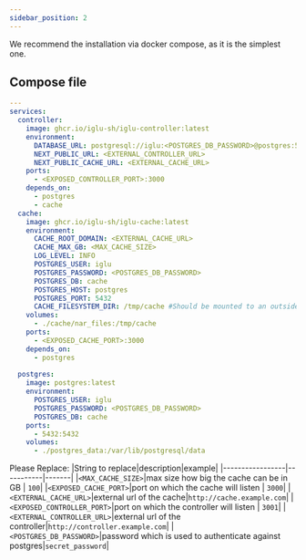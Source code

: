 ```yaml
---
sidebar_position: 2
---
```


We recommend the installation via docker compose, as it is the simplest one.

## Compose file

```yaml title="compose.yml"
---
services:
  controller:
    image: ghcr.io/iglu-sh/iglu-controller:latest
    environment:
      DATABASE_URL: postgresql://iglu:<POSTGRES_DB_PASSWORD>@postgres:5432/cache
      NEXT_PUBLIC_URL: <EXTERNAL_CONTROLLER_URL>
      NEXT_PUBLIC_CACHE_URL: <EXTERNAL_CACHE_URL>
    ports:
      - <EXPOSED_CONTROLLER_PORT>:3000
    depends_on:
      - postgres
      - cache
  cache:
    image: ghcr.io/iglu-sh/iglu-cache:latest
    environment:
      CACHE_ROOT_DOMAIN: <EXTERNAL_CACHE_URL>
      CACHE_MAX_GB: <MAX_CACHE_SIZE> 
      LOG_LEVEL: INFO
      POSTGRES_USER: iglu
      POSTGRES_PASSWORD: <POSTGRES_DB_PASSWORD>
      POSTGRES_DB: cache
      POSTGRES_HOST: postgres
      POSTGRES_PORT: 5432
      CACHE_FILESYSTEM_DIR: /tmp/cache #Should be mounted to an outside container if you want to persist files, else set to something in the container
    volumes:
      - ./cache/nar_files:/tmp/cache
    ports:
      - <EXPOSED_CACHE_PORT>:3000
    depends_on:
      - postgres
  
  postgres:
    image: postgres:latest
    environment:
      POSTGRES_USER: iglu
      POSTGRES_PASSWORD: <POSTGRES_DB_PASSWORD>
      POSTGRES_DB: cache
    ports:
      - 5432:5432
    volumes:
      - ./postgres_data:/var/lib/postgresql/data
```

Please Replace:
|String to replace|description|example|
|-----------------|-----------|-------|
|`<MAX_CACHE_SIZE>`|max size how big the cache can be in GB | `100`|
|`<EXPOSED_CACHE_PORT>`|port on which the cache will listen | `3000`|
|`<EXTERNAL_CACHE_URL>`|external url of the cache|`http://cache.example.com`|
|`<EXPOSED_CONTROLLER_PORT>`|port on which the controller will listen | `3001`|
|`<EXTERNAL_CONTROLLER_URL>`|external url of the controller|`http://controller.example.com`|
|`<POSTGRES_DB_PASSWORD>`|password which is used to authenticate against postgres|`secret_password`|



